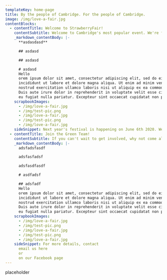 ```yaml
---
templateKey: home-page
title: By the people of Cambridge. For the people of Cambridge.
image: /img/love-a-fair.jpg
contentBlocks:
  - contentTitle: Welcome to StrawberryFair!
    contentSubtitle: Welcome to Cambridge's most popular event. We're free, we're volunteer-led, and we've been going for over 40 years.
    _markdown_contentBody: |-
      **asdasdasd**

      ## asdasd

      ## asdasd

      # asdasd
      Hello
      orem ipsum dolor sit amet, consectetur adipiscing elit, sed do eiusmod tempor 
      incididunt ut labore et dolore magna aliqua. Ut enim ad minim veniam, quis 
      nostrud exercitation ullamco laboris nisi ut aliquip ex ea commodo consequat. 
      Duis aute irure dolor in reprehenderit in voluptate velit esse cillum dolore 
      eu fugiat nulla pariatur. Excepteur sint occaecat cupidatat non proident, 
    scrapbookImages:
      - /img/love-a-fair.jpg
      - /img/test-pic.png
      - /img/love-a-fair.jpg
      - /img/test-pic.png
      - /img/love-a-fair.jpg
    sideSnippet: Next year's festival is happening on June 6th 2020. We'll be announcing the theme later in the year
  - contentTitle: Join the Green Team!
    contentSubtitle: If you can't wait to get involved, why not come along to the next Strawberry Fair Green Team Meeting on Saturday 14th September?
    _markdown_contentBody: |-
      adsfadsfasdf

      adsfasfadsf

      adsfasdfasdf

      # asdfadsf

      ## adsfadf
      Hello
      orem ipsum dolor sit amet, consectetur adipiscing elit, sed do eiusmod tempor 
      incididunt ut labore et dolore magna aliqua. Ut enim ad minim veniam, quis 
      nostrud exercitation ullamco laboris nisi ut aliquip ex ea commodo consequat. 
      Duis aute irure dolor in reprehenderit in voluptate velit esse cillum dolore 
      eu fugiat nulla pariatur. Excepteur sint occaecat cupidatat non proident, 
    scrapbookImages:
      - /img/love-a-fair.jpg
      - /img/test-pic.png
      - /img/love-a-fair.jpg
      - /img/test-pic.png
      - /img/love-a-fair.jpg
    sideSnippet: For more details, contact
      email us here
      or
      on our Facebook page
---
```

placeholder